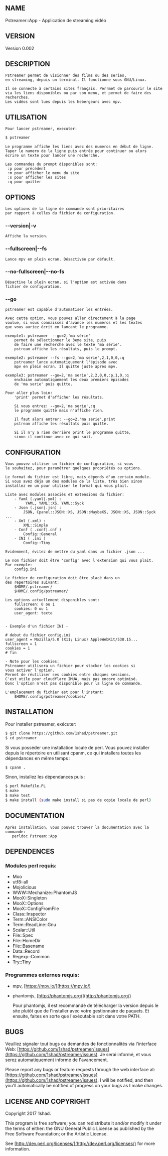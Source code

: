 ## NAME

Pstreamer::App - Application de streaming vidéo

## VERSION

Version 0.002

## DESCRIPTION

    Pstreamer permet de visionner des films ou des series,
    en streaming, depuis un terminal. Il fonctionne sous GNU/Linux.

    Il se connecte à certains sites français. Perrmet de parcourir le site
    via les liens disponibles ou par son menu, et permet de faire des recherches.
    Les vidéos sont lues depuis les hebergeurs avec mpv.

## UTILISATION

    Pour lancer pstreamer, executer:
```sh
$ pstreamer
```

    Le programme affiche les liens avec des numeros en début de ligne.
    Taper le numero de la ligne puis entrée pour continuer ou alors
    écrire un texte pour lancer une recherche.

    Les commandes du prompt disponibles sont:
     :p pour précédent
     :m pour afficher le menu du site
     :s pour afficher les sites
     :q pour quitter

## OPTIONS

    Les options de la ligne de commande sont prioritaires
    par rapport à celles du fichier de configuration.

### --version|-v

    Affiche la version.

### --fullscreen|--fs

    Lance mpv en plein ecran. Désactivée par défault.

### --no-fullscreen|--no-fs

    Désactive le plein ecran, si l'option est activée dans
    fichier de configuration.

### --go

    pstreamer est capable d'automatiser les entrées.
    
    Avec cette option, vous pouvez aller directement à la page
    voulue, si vous connaissez d'avance les numéros et les textes
    que vous auriez écrit en lancant le programme.

    exemple1: pstreamer  --go=2,'ma série'
        permet de sélectionner le 3eme site, puis
        de faire une recherche avec le texte 'ma série'.
        pstream affiche les résultats, puis le prompt.

    exemple2: pstreamer --fs --go=2,'ma serie',2,1,0,0,:q
        pstreamer lance automatiquement l'épisode avec 
        mpv en plein ecran. Il quitte juste apres mpv.

    exemple3: pstreamer --go=2,'ma serie',2,2,0,0,:p,1,0,:q
        enchaine automatiquement les deux premiers épisodes
        de 'ma serie' puis quitte.
    
    Pour aller plus loin:
        'print' permet d'afficher les résultats.
        
        Si vous entrez: --go=2,'ma serie',:q
        le programme quitte mais n'affiche rien.

        Il faut alors entrer: --go=2,'ma serie',print
        pstream affiche les résultats puis quitte.
        
        Si il n'y a rien derrière print le programme quitte,
        sinon il continue avec ce qui suit.
        

## CONFIGURATION

    Vous pouvez utiliser un fichier de configuration, si vous
    le souhaitez, pour paramétrer quelques propriétés ou options.

    Le format du fichier est libre, mais dépends d'un certain module.
    Si vous avez déja un des modules de la liste, très bien sinon
    installez en un pour utiliser le format qui vous plait.

    Liste avec modules associés et extensions du fichier:
        - Yaml (.yaml|.yml) :
             YAML, YAML::XS, YAML::Syck
        - Json (.json|.jsn) :
            JSON, Cpanel::JSON::XS, JSON::MaybeXS, JSON::XS, JSON::Syck ...
        - Xml (.xml) :
            XML::Simple
        - Conf ( .conf|.cnf )
            Config::General
        - INI ( .ini )
            Config::Tiny

    Evidemment, évitez de mettre du yaml dans un fichier .json ...

    Le nom fichier doit être 'config' avec l'extension qui vous plait.
    Par exemple:
        config.ini

    Le fichier de configuration doit être placé dans un
    des repertoires suivant:
        $HOME/.pstreamer/
        $HOME/.config/pstreamer/

    Les options actuellement disponibles sont:
        fullscreen: 0 ou 1
        cookies: 0 ou 1
        user_agent: texte

    
    - Exemple d'un fichier INI -

    # debut du fichier config.ini
    user_agent = Mozilla/5.0 (X11; Linux) AppleWebKit/538.15...
    fullscreen = 1
    cookies = 1
    # fin
    
    - Note pour les cookies:
    Pstreamer utilisera un fichier pour stocker les cookies si
    vous activer l'option.
    Permet de réutiliser ses cookies entre chaques sessions.
    C'est utile pour cloudflare IMUA, mais pas encore optimisé.
    Donc l'option n'est pas disponible pour la ligne de commande.
    
    L'emplacement du fichier est pour l'instant:
        $HOME/.config/pstreamer/cookies/
    

## INSTALLATION

Pour installer pstreamer, exécuter:

```sh       
$ git clone https://github.com/1shad/pstreamer.git
$ cd pstreamer
```

Si vous posséder une installation locale de perl.
Vous pouvez installer depuis le répertoire en utilisant cpanm,
ce qui installera toutes les dépendances en même temps :

```sh
$ cpanm .
```

Sinon, installez les dépendances puis :
      
```sh
$ perl Makefile.PL
$ make
$ make test
$ make install (sudo make install si pas de copie locale de perl)
```


## DOCUMENTATION

    Après installation, vous pouvez trouver la documentation avec la commande:
       perldoc Pstream::App

## DEPENDENCES

### Modules perl requis:

- Moo
- utf8::all
- Mojolicious
- WWW::Mechanize::PhantomJS
- MooX::Singleton
- MooX::Options
- MooX::ConfigFromFile
- Class::Inspector
- Term::ANSIColor
- Term::ReadLine::Gnu
- Scalar::Util
- File::Spec
- File::HomeDir
- File::Basename
- Data::Record
- Regexp::Common
- Try::Tiny

### Programmes externes requis:

- mpv, [https://mpv.io/](https://mpv.io/)
- phantomjs, [http://phantomjs.org/](http://phantomjs.org/)

    Pour phantomjs, il est recommandé de télécharger la version depuis le site
    plutôt que de l'installer avec votre gestionnaire de paquets. Et ensuite,
    faites en sorte que l'exécutable soit dans votre PATH.

## BUGS

Veuillez signaler tout bugs ou demandes de fonctionnalités via l'interface Web:
[https://github.com/1shad/pstreamer/issues](https://github.com/1shad/pstreamer/issues).
Je serai informé, et vous serez automatiquement informé de l'avancement.

Please report any bugs or feature requests through the web interface at:
[https://github.com/1shad/pstreamer/issues](https://github.com/1shad/pstreamer/issues).
I will be notified, and then you'll automatically be notified of progress
on your bugs as I make changes.

## LICENSE AND COPYRIGHT

Copyright 2017 1shad.

This program is free software; you can redistribute it and/or modify it
under the terms of either: the GNU General Public License as published
by the Free Software Foundation; or the Artistic License.

See [http://dev.perl.org/licenses/](http://dev.perl.org/licenses/) for more information.
